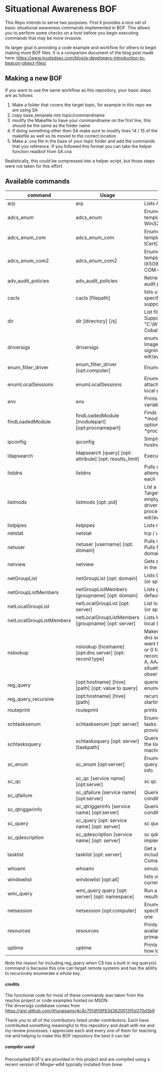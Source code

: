# Situational Awareness BOF
This Repo intends to serve two purposes.  First it provides a nice set of basic situational awareness commands implemented in BOF.  This allows you to perform some checks on a host before you begin executing commands that may be more invasive.

Its larger goal is providing a code example and workflow for others to begin making more BOF files.  It is a companion document of the blog post made here: https://www.trustedsec.com/blog/a-developers-introduction-to-beacon-object-files/

## Making a new BOF
If you want to use the same workflow as this repository, your basic steps are as follows
1. Make a folder that covers the target topic, for example in this repo we are using SA
2. copy base_template into topic/commandname
3. modify the Makefile to have your commandname on the first line, this should be the same as the folder name
4. If doing something other then SA make sure to modify lines 14 / 15 of the makefile as well so its moved to the correct location
5. Make a .cna file in the base of your topic folder and add the commands that you reference.  If you followed this format you can take the helper function readbof from SA.cna

Realistically, this could be compressed into a helper script, but those steps were not taken for this effort.

## Available commands
|command|Usage|notes|
|-------|-----|-----|
|arp|arp| Lists ARP table|
|adcs_enum | adcs_enum | Enumerates CAs and templates in the AD using Win32 functions |
|adcs_enum_com | adcs_enum_com | Enumerates CAs and templates in the AD using ICertConfig COM object |
|adcs_enum_com2 | adcs_enum_com2 | Enumerates CAs and templates in the AD using IX509PolicyServerListManager COM object |
|adv_audit_policies | adv_audit_policies | Retrieves advanced security audit policies |
|cacls|cacls [filepath]|lists user permissions for the specified file, wildcards supported|
|dir|dir [directory] [/s]|List files in a directory. Supports wildcards (e.g. "C:\Windows\S*") the CobaltStrike `ls` command|
|driversigs|driversigs| enumerate installed services Imagepaths to check the signing cert against known edr/av vendors|
|enum_filter_driver|enum_filter_driver [opt:computer] | Enumerates all the filter drivers|
|enumLocalSessions|enumLocalSessions| Enumerate the currently attached user sessions both local and over rdp|
|env|env| Prints process environment variables|
|findLoadedModule|findLoadedModule [modulepart] [opt:procnamepart]| Finds what processes \*modulepart\* is loaded into, optionally searching just \*procnamepart\*|
|ipconfig|ipconfig| Simply gets ipv4 addresses, hostname and dns server|
|ldapsearch|ldapsearch [query] [opt: attribute] [opt: results_limit] | Executes LDAP searches |
|listdns|listdns| Pulls dns cache entries, attempts to query and resolve each|
|listmods|listmods [opt: pid]| List a process modules (DLL). Target current process if pid is empty. Complement to driversigs to determine if our process was injected by edr/av.|
|listpipes|listpipes| Lists named pipes|
|netstat|netstat| tcp / udp ipv4 netstat listing|
|netuser|netuser [username] [opt: domain]| Pulls info about specific user.  Pulls from domain if a domainname is specified|
|netview|netview| Gets a list of reachable servers in the current domain|
|netGroupList|netGroupList [opt: domain]|Lists Groups from the default (or specified) domain|
|netGroupListMembers|netGroupListMembers [groupname] [opt: domain]| Lists group members from the default (or specified) domain|
|netLocalGroupList|netLocalGroupList [opt: server]|List local groups from the local (or specified) computer|
|netLocalGroupListMembers|netLocalGroupListMembers [groupname] [opt: server]| Lists local groups from the local (or specified) computer|
|nslookup|nslookup [hostname] [opt:dns server] [opt: record type]| Makes a dns query.<br/>  dns server is the server you want to query (do not specify or 0 for default) <br/>record type is something like A, AAAA, or ANY.  Some situations are limited due to observed crashes.|
|reg_query|[opt:hostname] [hive] [path] [opt: value to query]|queries a registry value or enumerates a single key|
|reg_query_recursive|[opt:hostname] [hive] [path]| recursively enumerates a key starting at path|
|routeprint|routeprint| prints ipv4 configured routes|
|schtasksenum|schtasksenum [opt: server]| Enumerates all scheduled tasks on the local or if provided remote machine|
|schtasksquery|schtasksquery [opt: server] [taskpath]| Queries the given task from the local or if provided remote machine|
|sc_enum| sc_enum [opt:server] | Enumerates all services for qc, query, qfailure, and qtriggers info |
|sc_qc|sc_qc [service name] [opt:server]| sc qc impelmentation in bof|
|sc_qfailure|sc_qfailure [service name] [opt:server] | Queries a service for failure conditions |
|sc_qtriggerinfo|sc_qtriggerinfo [service name] [opt:server] | Queries a service for trigger conditions |
|sc_query|sc_query [opt: service name] [opt: server]| sc query implementation in bof|
|sc_qdescription|sc_qdescription [service name] [opt: server] | sc qdescription implementation in bof|
|tasklist|tasklist [opt: server]| Get a list of running processes including PID, PPID and ComandLine (uses wmi)|
|whoami|whoami| simulates whoami /all|
|windowlist|windowlist [opt:all]| lists visible windows in the current users session|
|wmi_query|wmi_query query [opt: server] [opt: namespace]| Run a wmi query and display results in CSV format|
|netsession|netsession [opt:computer] | Enumerates all sessions on the specified computer or the local one|
|resources|resources| Prints memory usage and available disk space on the primary hard drive|
|uptime|uptime| Prints system boot time and how long it's been since then|

Note the reason for including reg_query when CS has a built in reg query(v) command is because this one can target remote systems and has the ability to recursively enumerate a whole key.


#### credits
The functional code for most of these commands was taken from the reactos project or code examples hosted on MSDN.  
The driversigs codebase comes from https://gist.github.com/jthuraisamy/4c4c751df09f83d3620013f5d370d3b9

Thank you to all of the contributors listed under contributors.  Each have contributed something meaningful to this repository and dealt with me and my review processes.  I appreciate each and every one of them for teaching me and helping to make this BOF repository the best it can be!

##### compiler used
Precompiled BOF's are provided in this project and are compiled using a recent version of Mingw-w64 typcially installed from brew.


